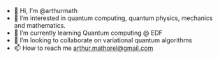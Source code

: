 - 👋 Hi, I’m @arthurmath
- 👀 I’m interested in quantum computing, quantum physics, mechanics and mathematics.
- 🌱 I’m currently learning Quantum computing @ EDF
- 💞️ I’m looking to collaborate on variational quantum algorithms
- 📫 How to reach me arthur.mathorel@gmail.com


<!---
- 😄 Pronouns: He/Him
- ⚡ Fun fact: ...
arthurmath/arthurmath is a ✨ special ✨ repository because its `README.md` (this file) appears on your GitHub profile.
You can click the Preview link to take a look at your changes.
--->
